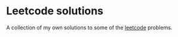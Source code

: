 Leetcode solutions
==================

A collection of my own solutions to some of the [leetcode](https://leetcode.com/) problems.

